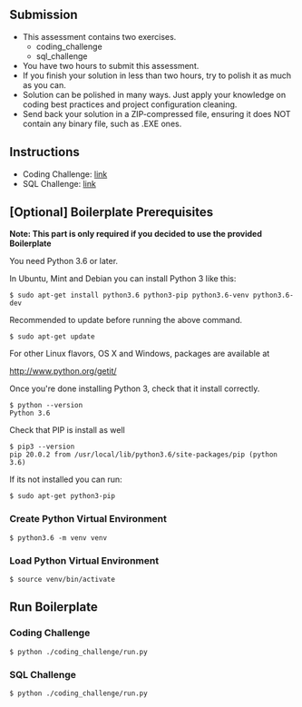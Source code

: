 ## Submission
- This assessment contains two exercises.
  - coding_challenge
  - sql_challenge
- You have two hours to submit this assessment.
- If you finish your solution in less than two hours, try to polish it as much as you can.
- Solution can be polished in many ways. Just apply your knowledge on coding best practices and project configuration cleaning.
- Send back your solution in a ZIP-compressed file, ensuring it does NOT contain any binary file, such as .EXE ones.

## Instructions
- Coding Challenge: [link](coding_challenge/readme.md)
- SQL Challenge: [link](sql_challenge/readme.md)

## [Optional] Boilerplate Prerequisites

**Note: This part is only required if you decided to use the provided Boilerplate**

You need Python 3.6 or later.

In Ubuntu, Mint and Debian you can install Python 3 like this:

    $ sudo apt-get install python3.6 python3-pip python3.6-venv python3.6-dev

Recommended to update before running the above command.

    $ sudo apt-get update

For other Linux flavors, OS X and Windows, packages are available at

http://www.python.org/getit/

Once you're done installing Python 3, check that it install correctly.

    $ python --version
    Python 3.6

Check that PIP is install as well

    $ pip3 --version
    pip 20.0.2 from /usr/local/lib/python3.6/site-packages/pip (python 3.6)

If its not installed you can run: 

    $ sudo apt-get python3-pip

### Create Python Virtual Environment

    $ python3.6 -m venv venv

### Load Python Virtual Environment

    $ source venv/bin/activate

## Run Boilerplate

### Coding Challenge

    $ python ./coding_challenge/run.py

### SQL Challenge

    $ python ./coding_challenge/run.py
